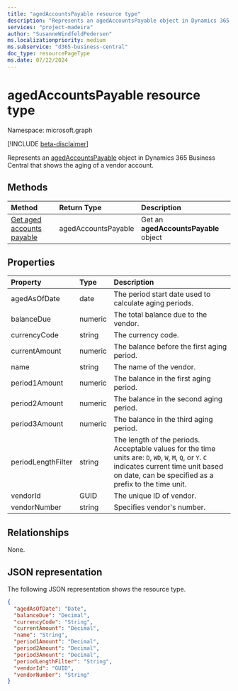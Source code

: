 ```yaml
---
title: "agedAccountsPayable resource type"
description: "Represents an agedAccountsPayable object in Dynamics 365 Business Central that shows the aging of a vendor account."
services: "project-madeira"
author: "SusanneWindfeldPedersen"
ms.localizationpriority: medium
ms.subservice: "d365-business-central"
doc_type: resourcePageType
ms.date: 07/22/2024
---
```


# agedAccountsPayable resource type

Namespace: microsoft.graph

[!INCLUDE [beta-disclaimer](../../includes/beta-disclaimer.md)]

Represents an [agedAccountsPayable](dynamics-agedaccountspayable.md) object in Dynamics 365 Business Central that shows the aging of a vendor account.

## Methods

| Method         | Return Type  |Description|
|:---------------|:-------------|:----------|
|[Get aged accounts payable](../api/dynamics-agedaccountspayable-get.md)|agedAccountsPayable|Get an **agedAccountsPayable** object|

## Properties
| Property	    | Type	   |Description                                 |
|:--------------|:---------|:-------------------------------------------|
|agedAsOfDate   |date|The period start date used to calculate aging periods.|
|balanceDue     |numeric   |The total balance due to the vendor.|
|currencyCode   |string    |The currency code.                     |
|currentAmount  |numeric   |The balance before the first aging period.|
|name           |string    |The name of the vendor.                    |
|period1Amount  |numeric   |The balance in the first aging period.|
|period2Amount  |numeric   |The balance in the second aging period.|
|period3Amount  |numeric   |The balance in the third aging period.|
|periodLengthFilter|string |The length of the periods. Acceptable values for the time units are: `D`, `WD`, `W`, `M`, `Q`, or `Y`. `C` indicates current time unit based on date, can be specified as a prefix to the time unit.|
|vendorId       |GUID      |The unique ID of vendor.                    |
|vendorNumber   |string    |Specifies vendor's number.                  |

## Relationships
None.

## JSON representation

The following JSON representation shows the resource type.

```json
{
  "agedAsOfDate": "Date",
  "balanceDue": "Decimal",
  "currencyCode": "String",
  "currentAmount": "Decimal",
  "name": "String",
  "period1Amount": "Decimal",
  "period2Amount": "Decimal",
  "period3Amount": "Decimal",
  "periodLengthFilter": "String",
  "vendorId": "GUID",
  "vendorNumber": "String"
}
```
